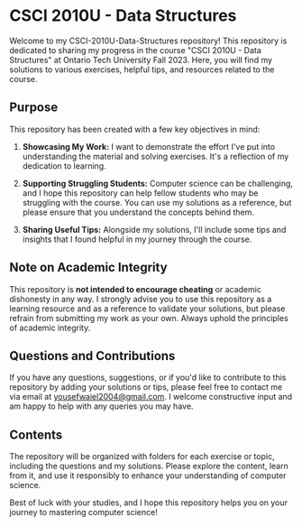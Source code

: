 # CSCI 2010U - Data Structures

Welcome to my CSCI-2010U-Data-Structures repository! This repository is dedicated to sharing my progress in the course "CSCI 2010U - Data Structures" at Ontario Tech University Fall 2023. Here, you will find my solutions to various exercises, helpful tips, and resources related to the course. 

## Purpose
This repository has been created with a few key objectives in mind:

1. **Showcasing My Work:** I want to demonstrate the effort I've put into understanding the material and solving exercises. It's a reflection of my dedication to learning.

2. **Supporting Struggling Students:** Computer science can be challenging, and I hope this repository can help fellow students who may be struggling with the course. You can use my solutions as a reference, but please ensure that you understand the concepts behind them.

3. **Sharing Useful Tips:** Alongside my solutions, I'll include some tips and insights that I found helpful in my journey through the course.

## Note on Academic Integrity
This repository is **not intended to encourage cheating** or academic dishonesty in any way. I strongly advise you to use this repository as a learning resource and as a reference to validate your solutions, but please refrain from submitting my work as your own. Always uphold the principles of academic integrity.

## Questions and Contributions
If you have any questions, suggestions, or if you'd like to contribute to this repository by adding your solutions or tips, please feel free to contact me via email at [yousefwaiel2004@gmail.com](mailto:yousefwaiel2004@gmail.com). I welcome constructive input and am happy to help with any queries you may have.

## Contents
The repository will be organized with folders for each exercise or topic, including the questions and my solutions. Please explore the content, learn from it, and use it responsibly to enhance your understanding of computer science.

Best of luck with your studies, and I hope this repository helps you on your journey to mastering computer science!
